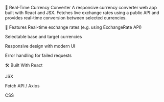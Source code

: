 💱 Real-Time Currency Converter A responsive currency converter web app built with React and JSX. Fetches live exchange rates using a public API and provides real-time conversion between selected currencies.

🚀 Features Real-time exchange rates (e.g. using ExchangeRate API)

Selectable base and target currencies

Responsive design with modern UI

Error handling for failed requests

🛠️ Built With React

JSX

Fetch API / Axios

CSS
